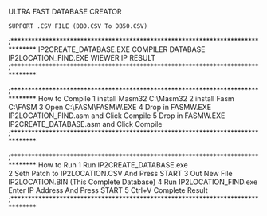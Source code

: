 ULTRA FAST DATABASE CREATOR
	
	SUPPORT .CSV FILE (DB0.CSV To DB50.CSV)

;*******************************************************************************
IP2CREATE_DATABASE.EXE COMPILER DATABASE
IP2LOCATION_FIND.EXE WIEWER IP RESULT 
;*******************************************************************************


;*******************************************************************************
How to Compile 
1 install Masm32  C:\Masm32
2 install Fasm	  C:\FASM
3 Open    C:\FASM\FASMW.EXE
4 Drop in FASMW.EXE     IP2LOCATION_FIND.asm    and Click Compile
5 Drop in FASMW.EXE     IP2CREATE_DATABASE.asm  and Click Compile
;*******************************************************************************


;*******************************************************************************
How to Run
1 Run IP2CREATE_DATABASE.exe	
2 Seth Patch to IP2LOCATION.CSV And Press START
3 Out New File IP2LOCATION.BIN (This Complete Database)
4 Run IP2LOCATION_FIND.exe Enter IP Address And Press START
5 Ctrl+V Complete Result
;*******************************************************************************
